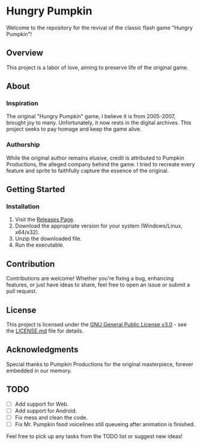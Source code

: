 # Hungry Pumpkin

Welcome to the repository for the revival of the classic flash game "Hungry Pumpkin"!

## Overview

This project is a labor of love, aiming to preserve life of the original game.

## About

### Inspiration
The original "Hungry Pumpkin" game, I believe it is from 2005-2007, brought joy to many. Unfortunately, it now rests in the digital archives. This project seeks to pay homage and keep the game alive.

### Authorship
While the original author remains elusive, credit is attributed to Pumpkin Productions, the alleged company behind the game. I tried to recreate every feature and sprite to faithfully capture the essence of the original.

## Getting Started

### Installation
1. Visit the [Releases Page](https://github.com/degradka/hungry_pumpkin/releases).
2. Download the appropriate version for your system (Windows/Linux, x64/x32).
3. Unzip the downloaded file.
4. Run the executable.

## Contribution

Contributions are welcome! Whether you're fixing a bug, enhancing features, or just have ideas to share, feel free to open an issue or submit a pull request.

## License

This project is licensed under the [GNU General Public License v3.0](LICENSE.md) - see the [LICENSE.md](LICENSE.md) file for details.

## Acknowledgments

Special thanks to Pumpkin Productions for the original masterpiece, forever embedded in our memory.


## TODO

- [ ] Add support for Web.
- [ ] Add support for Android.
- [ ] Fix mess and clean the code.
- [ ] Fix Mr. Pumpkin food voicelines still queueing after animation is finished.

Feel free to pick up any tasks from the TODO list or suggest new ideas!

